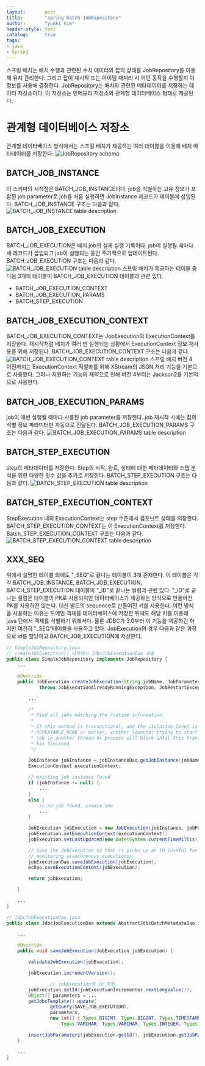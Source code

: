 ```yaml
---
layout:       post
title:        "spring batch JobRepository"
author:       "yunki kim"
header-style: text
catalog:      true
tags: 
- java
- Spring
---
```


스프링 배치는 배치 수행과 관련된 수치 데이터와 잡의 상태를 JobRepository를 이용해 유지 관리한다. 그리고 잡이 재시작 또는 아이템 재처리 시 어떤 동작을 수행할지 이 정보를 사용해 결정한다.
JobRepository는 배치와 관련된 메타데이터를 저장하는 데이터 저장소이다. 이 저장소는 인메모리 저장소와 관계형 데이터베이스 형태로 제공된다.
# 관계형 데이터베이스 저장소
관계형 데이터베이스 방식에서는 스프링 배치가 제공하는 여러 테이블을 이용해 배치 메타데이터를 저장한다.
![JobRepository schema](/img/2023-08-01-spring-batch-metadata-table/img.png)
## BATCH_JOB_INSTANCE
이 스키마의 시작점은 BATCH_JOB_INSTANCE이다. job을 식별하는 고유 정보가 포함된 job parameter로 job을 처음 실행하면 JobInstance 레코드가 테이블에 삽입된다. BATCH_JOB_INSTANCE 구조는 다음과 같다.
![BATCH_JOB_INSTANCE table description](/img/2023-08-01-spring-batch-metadata-table/img_1.png)
## BATCH_JOB_EXECUTION
BATCH_JOB_EXECUTION은 배치 job의 실제 실행 기록이다. job이 실행될 때마다 새 레코드가 삽입되고 job이 실행되는 동안 주기적으로 업데이트된다.
BATCH_JOB_EXECUTION 구조는 다음과 같다.
![BATCH_JOB_EXECUTION table description](/img/2023-08-01-spring-batch-metadata-table/img_2.png)
스프링 배치가 제공하는 테이블 중 다음 3개의 테이블이 BATCH_JOB_EXECUTION 테이블과 관련 있다.
- BATCH_JOB_EXECUTION_CONTEXT
- BATCH_JOB_EXECUTION_PARAMS
- BATCH_STEP_EXECUTION

## BATCH_JOB_EXECUTION_CONTEXT
BATCH_JOB_EXECUTION_CONTEXT는 JobExecution의 ExecutionContext를 저장한다. 재시작처럼 배치가 여러 번 실행되는 상황에서 ExecutionContext 정보 재사용을 위해 저장된다.
BATCH_JOB_EXECUTION_CONTEXT 구조는 다음과 같다.
![BATCH_JOB_EXECUTION_CONTEXT table description](/img/2023-08-01-spring-batch-metadata-table/img_3.png)
스프링 배치 버전 4 이전까지는 ExecutionContext 직렬화를 위해 XStream의 JSON 처리 기능을 기본으로 사용했다. 그러나 지원하는 기능의 제약으로 인해 버전 4부터는 Jackson2를 기본적으로 사용한다.
## BATCH_JOB_EXECUTION_PARAMS
job이 매번 실행될 때마다 사용된 job parameter를 저장한다. job 재시작 시에는 잡의 식별 정보 파라미터만 자동으로 전달된다.
BATCH_JOB_EXECUTION_PARAMS 구조는 다음과 같다.
![BATCH_JOB_EXECUTION_PARAMS table description](/img/2023-08-01-spring-batch-metadata-table/img_4.png)
## BATCH_STEP_EXECUTION
step의 메타데이터를 저장한다. Step의 시작, 완료, 상태에 대한 메타데이터와 스텝 분석을 위한 다양한 횟수 값을 추가로 저장한다.
BATCH_STEP_EXECUTION 구조는 다음과 같다.
![BATCH_STEP_EXECUTION table description](/img/2023-08-01-spring-batch-metadata-table/img_5.png)
## BATCH_STEP_EXECUTION_CONTEXT
StepExecution 내의 ExecutionContext는 step 수준에서 컴포넌트 상태를 저장한다. BATCH_STEP_EXECUTION_CONTEXT는 이 ExecutionContext를 저장한다.
Batch_STEP_EXECUTION_CONTEXT 구조는 다음과 같다.
![BATCH_STEP_EXECUTION_CONTEXT table description](/img/2023-08-01-spring-batch-metadata-table/img_6.png)
## XXX_SEQ
위에서 설명한 테이블 외에도 "_SEQ"로 끝나는 테이블이 3개 존재한다. 이 테이블은 각각 BATCH_JOB_INSTANCE, BATCH_JOB_EXECUTION, BATCH_STEP_EXECUTION 테이블의 "_ID"로 끝나는 컬럼과 관련 있다. "_ID"로 끝나는 컬럼은 테이블의 PK로 사용되지만 데이터베이스가 제공하는 방식으로 만들어진 PK를 사용하진 않는다. 대신 별도의 sequence로 만들어진 키를 사용한다. 이런 방식을 사용하는 이유는 도메인 객체를 데이터베이스에 저장한 뒤에도 해당 키를 이용해 java 단에서 객체를 식별하기 위해서다. 물론 JDBC가 3.0부터 이 기능을 제공하긴 하지만 여전히 "_SEQ"테이블을 사용하고 있다.
JobExecution의 경우 다음과 같은 과정으로 id를 할당하고 BATCH_JOB_EXECUTION에 저장한다.
```java
// SimpleJobRepository.java
// createJobExecution() 내부에서 JdbcJobExecutionDao 호출
public class SimpleJobRepository implements JobRepository {
    ...

    @Override
	public JobExecution createJobExecution(String jobName, JobParameters jobParameters)
			throws JobExecutionAlreadyRunningException, JobRestartException, JobInstanceAlreadyCompleteException {

		...

		/*
		 * Find all jobs matching the runtime information.
		 *
		 * If this method is transactional, and the isolation level is
		 * REPEATABLE_READ or better, another launcher trying to start the same
		 * job in another thread or process will block until this transaction
		 * has finished.
		 */

		JobInstance jobInstance = jobInstanceDao.getJobInstance(jobName, jobParameters);
		ExecutionContext executionContext;

		// existing job instance found
		if (jobInstance != null) {
			...
		}
		else {
			// no job found, create one
			...
		}

		JobExecution jobExecution = new JobExecution(jobInstance, jobParameters, null);
		jobExecution.setExecutionContext(executionContext);
		jobExecution.setLastUpdated(new Date(System.currentTimeMillis()));

		// Save the JobExecution so that it picks up an ID (useful for clients
		// monitoring asynchronous executions):
		jobExecutionDao.saveJobExecution(jobExecution);
		ecDao.saveExecutionContext(jobExecution);

		return jobExecution;

	}

    ...
}

// JdbcJobExecutionDao.java
public class JdbcJobExecutionDao extends AbstractJdbcBatchMetadataDao implements JobExecutionDao, InitializingBean {

    ...

    @Override
	public void saveJobExecution(JobExecution jobExecution) {

		validateJobExecution(jobExecution);

		jobExecution.incrementVersion();

                // jobExecution의 id 지정
		jobExecution.setId(jobExecutionIncrementer.nextLongValue());
		Object[] parameters = ...
		getJdbcTemplate().update(
				getQuery(SAVE_JOB_EXECUTION),
				parameters,
				new int[] { Types.BIGINT, Types.BIGINT, Types.TIMESTAMP, Types.TIMESTAMP, Types.VARCHAR,
					Types.VARCHAR, Types.VARCHAR, Types.INTEGER, Types.TIMESTAMP, Types.TIMESTAMP, Types.VARCHAR });

		insertJobParameters(jobExecution.getId(), jobExecution.getJobParameters());
	}

    ...
}
```
